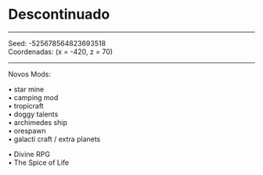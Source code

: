 # Descontinuado  
  
---  
  
Seed: -525678564823693518  
Coordenadas: (x = -420, z = 70)  
  
---  
  
Novos Mods:

• star mine  
• camping mod  
• tropicraft  
• doggy talents  
• archimedes ship  
• orespawn  
• galacti craft / extra planets  
  
• Divine RPG  
• The Spice of Life  
